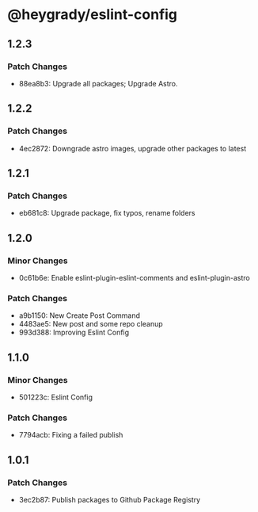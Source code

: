 # @heygrady/eslint-config

## 1.2.3

### Patch Changes

- 88ea8b3: Upgrade all packages; Upgrade Astro.

## 1.2.2

### Patch Changes

- 4ec2872: Downgrade astro images, upgrade other packages to latest

## 1.2.1

### Patch Changes

- eb681c8: Upgrade package, fix typos, rename folders

## 1.2.0

### Minor Changes

- 0c61b6e: Enable eslint-plugin-eslint-comments and eslint-plugin-astro

### Patch Changes

- a9b1150: New Create Post Command
- 4483ae5: New post and some repo cleanup
- 993d388: Improving Eslint Config

## 1.1.0

### Minor Changes

- 501223c: Eslint Config

### Patch Changes

- 7794acb: Fixing a failed publish

## 1.0.1

### Patch Changes

- 3ec2b87: Publish packages to Github Package Registry
